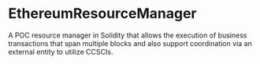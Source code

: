 # EthereumResourceManager
A POC resource manager in Solidity that allows the execution of business transactions that span multiple blocks and also support coordination via an external entity to utilize CCSCIs.
